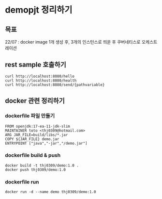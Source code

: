 # demopjt 정리하기

## 목표
22/07 : docker image 1개 생성 후, 3개의 인스턴스로 띄운 후 쿠버네티스로 오케스트레이션 

## rest sample 호출하기
```
curl http://localhost:8080/hello
curl http://localhost:8080/health
curl http://localhost:8080/send/{pathvariable}
```

## docker 관련 정리하기
### dockerfile 파일 만들기
```
FROM openjdk:17-ea-11-jdk-slim 
MAINTAINER toto <thj0309@hotmail.com>
ARG JAR_FILE=build/libs/*.jar
COPY ${JAR_FILE} demo.jar
ENTRYPOINT ["java","-jar","/demo.jar"]
```

### dockerfile build & push
```
docker build -t thj0309/demo:1.0 .
docker push thj0309/demo:1.0
```

### dockerfile run
```
docker run -d --name demo thj0309/demo:1.0
```
